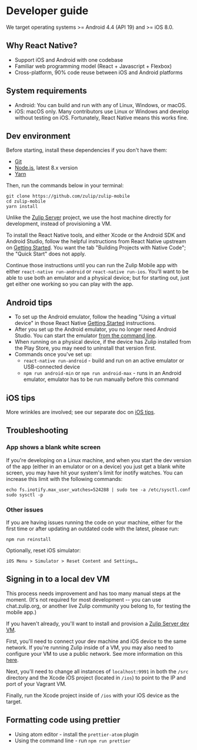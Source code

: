 # Developer guide

We target operating systems >= Android 4.4 (API 19) and >= iOS 8.0.

## Why React Native?

* Support iOS and Android with one codebase
* Familiar web programming model (React + Javascript + Flexbox)
* Cross-platform, 90% code reuse between iOS and Android platforms

## System requirements

* Android: You can build and run with any of Linux, Windows, or macOS.
* iOS: macOS only.  Many contributors use Linux or Windows and
  develop without testing on iOS.  Fortunately, React Native means
  this works fine.

## Dev environment

Before starting, install these dependencies if you don't have them:
* [Git](https://git-scm.com/)
* [Node.js](https://nodejs.org/en/download/package-manager/), latest 8.x version
* [Yarn](https://yarnpkg.com/en/docs/install)

Then, run the commands below in your terminal:
```
git clone https://github.com/zulip/zulip-mobile
cd zulip-mobile
yarn install
```

Unlike the [Zulip Server](https://github.com/zulip/zulip) project, we use
the host machine directly for development, instead of provisioning a VM.

To install the React Native tools, and either Xcode or the Android SDK
and Android Studio, follow the helpful instructions from React
Native upstream on
[Getting Started](https://facebook.github.io/react-native/docs/getting-started.html).
You want the tab "Building Projects with Native Code";
the "Quick Start" does not apply.

Continue those instructions until you can run the Zulip Mobile app
with either `react-native run-android` or `react-native run-ios`.
You'll want to be able to use both an emulator and a physical device; but
for starting out, just get either one working so you can play with the app.

## Android tips

* To set up the Android emulator, follow the heading "Using a virtual device"
  in those React Native
  [Getting Started](https://facebook.github.io/react-native/docs/getting-started.html)
  instructions.
* After you set up the Android emulator, you no longer need Android
  Studio.  You can start the emulator [from the command
  line](https://developer.android.com/studio/run/emulator-commandline.html).
* When running on a physical device, if the device has Zulip installed
  from the Play Store, you may need to uninstall that version first.
* Commands once you've set up:
  * `react-native run-android` - build and run on an active emulator
    or USB-connected device
  * `npm run android-min` or `npm run android-max` - runs in an Android emulator, emulator has to be run manually before this command

## iOS tips

More wrinkles are involved; see our separate doc on [iOS tips](ios-tips.md).

## Troubleshooting

### App shows a blank white screen

If you're developing on a Linux machine, and when you start the dev version of
the app (either in an emulator or on a device) you just get a blank white
screen, you may have hit your system's limit for inotify watches.  You can
increase this limit with the following commands:
```
echo fs.inotify.max_user_watches=524288 | sudo tee -a /etc/sysctl.conf
sudo sysctl -p
```

### Other issues

If you are having issues running the code on your machine, either for the first time or after updating an outdated code with the latest, please run:

```
npm run reinstall
```

Optionally, reset iOS simulator:

```
iOS Menu > Simulator > Reset Content and Settings…
```

## Signing in to a local dev VM

This process needs improvement and has too many manual steps at the moment.
(It's not required for most development -- you can use chat.zulip.org,
or another live Zulip community you belong to, for testing the mobile app.)

If you haven't already, you'll want to install and provision a
[Zulip Server dev VM](https://zulip.readthedocs.io/en/latest/development/overview.html).

First, you'll need to connect your dev machine and iOS device to the same
network. If you're running Zulip inside of a VM, you may also need to
configure your VM to use a public network. See more information on this [here](https://www.vagrantup.com/docs/networking/public_network.html).

Next, you'll need to change all instances of `localhost:9991` in both the
`/src` directory and the Xcode iOS project (located in `/ios`) to point to
the IP and port of your Vagrant VM.

Finally, run the Xcode project inside of `/ios` with your iOS device as the
target.

## Formatting code using prettier

* Using atom editor - install the `prettier-atom` plugin
* Using the command line - run `npm run prettier`
